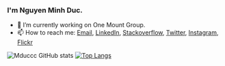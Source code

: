 ### I'm Nguyen Minh Duc.

- 🔭 I’m currently working on One Mount Group.
- 📫 How to reach me: [Email](mailto:mducc1412@gmail.com), [LinkedIn](https://www.linkedin.com/in/mducc/), [Stackoverflow](https://stackoverflow.com/users/9273266/mducc), [Twitter](https://twitter.com/ducchipi), [Instagram](https://www.instagram.com/m_ducc/), [Flickr](https://www.flickr.com/photos/192170319@N06/)

![Mduccc GitHub stats](https://github-readme-stats.vercel.app/api?username=mduccc&count_private=true&show_icons=true&hide_border=true&theme=dark&include_all_commits=true) [![Top Langs](https://github-readme-stats.vercel.app/api/top-langs/?username=mduccc&hide=html,css&show_icons=true&hide_border=true&theme=dark)](https://github.com/anuraghazra/github-readme-stats)

